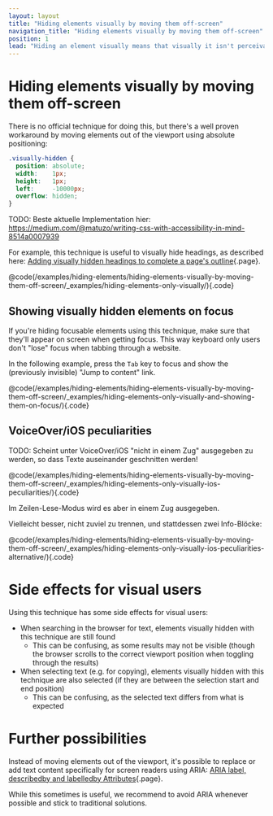 ```yaml
---
layout: layout
title: "Hiding elements visually by moving them off-screen"
navigation_title: "Hiding elements visually by moving them off-screen"
position: 1
lead: "Hiding an element visually means that visually it isn't perceivable, but non-visual clients (e.g. screen readers) still perceive it."
---
```


# Hiding elements visually by moving them off-screen

There is no official technique for doing this, but there's a well proven workaround by moving elements out of the viewport using absolute positioning:

```css
.visually-hidden {
  position: absolute;
  width:    1px;
  height:   1px;
  left:     -10000px;
  overflow: hidden;
}
```

TODO: Beste aktuelle Implementation hier: <https://medium.com/@matuzo/writing-css-with-accessibility-in-mind-8514a0007939>

For example, this technique is useful to visually hide headings, as described here: [Adding visually hidden headings to complete a page's outline](/examples/headings/adding-visually-hidden-headings-to-complete-a-pages-outline){.page}.

@code(/examples/hiding-elements/hiding-elements-visually-by-moving-them-off-screen/_examples/hiding-elements-only-visually/){.code}

## Showing visually hidden elements on focus

If you're hiding focusable elements using this technique, make sure that they'll appear on screen when getting focus. This way keyboard only users don't "lose" focus when tabbing through a website.

In the following example, press the `Tab` key to focus and show the (previously invisible) "Jump to content" link.

@code(/examples/hiding-elements/hiding-elements-visually-by-moving-them-off-screen/_examples/hiding-elements-only-visually-and-showing-them-on-focus/){.code}

## VoiceOver/iOS peculiarities

TODO: Scheint unter VoiceOver/iOS "nicht in einem Zug" ausgegeben zu werden, so dass Texte auseinander geschnitten werden!

@code(/examples/hiding-elements/hiding-elements-visually-by-moving-them-off-screen/_examples/hiding-elements-only-visually-ios-peculiarities/){.code}

Im Zeilen-Lese-Modus wird es aber in einem Zug ausgegeben.

Vielleicht besser, nicht zuviel zu trennen, und stattdessen zwei Info-Blöcke:

@code(/examples/hiding-elements/hiding-elements-visually-by-moving-them-off-screen/_examples/hiding-elements-only-visually-ios-peculiarities-alternative/){.code}

# Side effects for visual users

Using this technique has some side effects for visual users:

- When searching in the browser for text, elements visually hidden with this technique are still found
    - This can be confusing, as some results may not be visible (though the browser scrolls to the correct viewport position when toggling through the results)
- When selecting text (e.g. for copying), elements visually hidden with this technique are also selected (if they are between the selection start and end position)
    - This can be confusing, as the selected text differs from what is expected

# Further possibilities

Instead of moving elements out of the viewport, it's possible to replace or add text content specifically for screen readers using ARIA: [ARIA label, describedby and labelledby Attributes](/examples/sensible-usage-of-aria-roles-and-attributes/aria-label-describedby-and-labelledby-attributes){.page}.

While this sometimes is useful, we recommend to avoid ARIA whenever possible and stick to traditional solutions.